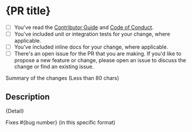 # {PR title}
<!-- Thank you for submitting a pull request to our repo. -->

<!-- If this is your first PR in the ASP.NET Core repo, please run through the checklist
below to ensure a smooth review and merge process for your PR. -->

- [ ] You've read the [Contributor Guide](https://github.com/Azure-Samples/active-directory-aspnetcore-webapp-openidconnect-v2/blob/master/CONTRIBUTING.md) and [Code of Conduct](https://github.com/Azure-Samples/active-directory-aspnetcore-webapp-openidconnect-v2/blob/master/CODE-OF-CONDUCT.md).
- [ ] You've included unit or integration tests for your change, where applicable.
- [ ] You've included inline docs for your change, where applicable.
- [ ] There's an open issue for the PR that you are making. If you'd like to propose a new feature or change, please open an issue to discuss the change or find an existing issue.

<!-- Once all that is done, you're ready to go. Open the PR with the content below. -->

Summary of the changes (Less than 80 chars)

## Description

{Detail}

Fixes #{bug number} (in this specific format)
